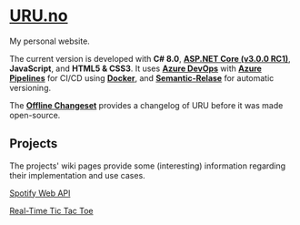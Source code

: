 # [URU.no](http://uru.no/)

My personal website.

The current version is developed with **C# 8.0**, **[ASP.NET Core (v3.0.0 RC1)](https://www.microsoft.com/net)**, **JavaScript**, and **HTML5 & CSS3**.
It uses **[Azure DevOps](https://azure.microsoft.com/en-us/services/devops/)** with **[Azure Pipelines](https://azure.microsoft.com/en-us/services/devops/pipelines/)** for CI/CD using **[Docker](https://azure.microsoft.com/en-us/services/kubernetes-service/docker/)**, and **[Semantic-Relase](https://github.com/semantic-release/semantic-release)** for automatic versioning.

The **[Offline Changeset](https://github.com/Adrrei/URU/wiki/Offline-Changeset)** provides a changelog of URU before it was made open-source.

## Projects

The projects' wiki pages provide some (interesting) information regarding their implementation and use cases.

[Spotify Web API](https://github.com/Adrrei/URU/wiki/Spotify)

[Real-Time Tic Tac Toe](https://github.com/Adrrei/URU/wiki/Tic-Tac-Toe)